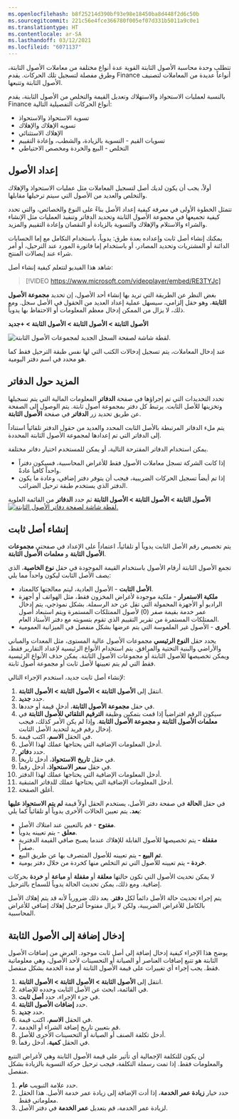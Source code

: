 ```yaml
---
ms.openlocfilehash: b8f25214d390bf93e98e18450ba8d448f2d6c50b
ms.sourcegitcommit: 221c56e4fce366780f005ef07d331b5011a9c0e1
ms.translationtype: HT
ms.contentlocale: ar-SA
ms.lasthandoff: 03/12/2021
ms.locfileid: "6071137"
---
```

تتطلب وحدة محاسبة الأصول الثابتة القوية عدة أنواع مختلفة من معاملات الأصول الثابتة، وطرق مفصلة لتسجيل تلك الحركات. يقدم Finance أنواعاً عديدة من المعاملات لتصنيف الأصول الثابتة وتتبعها.

بالنسبة لعمليات الاستحواذ والاستهلاك وتعديل القيمة والتخلص من الأصول الثابتة، يقدم Finance أنواع الحركات التفصيلية التالية:

-   تسوية الاستحواذ والاستحواذ
-   تسويه الإهلاك والإهلاك
-   الإهلاك الاستثنائي
-   تسويات القيم - التسوية بالزيادة، والشطب، وإعادة التقييم
-   التخلص - البيع والخردة ومخصص الاحتياطي

## <a name="set-up-assets"></a>إعداد الأصول

أولاً، يجب أن يكون لديك أصل لتسجيل المعاملات مثل عمليات الاستحواذ والإهلاك والتخلص والعديد من الأصول التي سيتم ترحيلها مقابلها.

تتمثل الخطوة الأولى في معرفة كيفية إعداد الأصل بناءً على النوع والخصائص، والتي تحدد كيفية تجميعها في مجموعة الأصول الثابتة وتحديد الدفاتر وتنفيذ العمليات مثل الإنشاء والشراء والاستلام والإهلاك والتسوية بالزيادة أو النقصان وإعادة التقييم والمزيد.

يمكنك إنشاء أصل ثابت وإعداده بعدة طرق: يدوياً، باستخدام التكامل مع إما الحسابات الدائنة أو المشتريات وتحديد المصادر، أو باستخدام إما فاتورة المورد عند الترحيل، أو أمر شراء عند إيصالات المنتج.

شاهد هذا الفيديو لتتعلم كيفية إنشاء أصل:


  > [!VIDEO https://www.microsoft.com/videoplayer/embed/RE3TYJc]

بغض النظر عن الطريقة التي تريد بها إنشاء أحد الأصول، إن تحديد **مجموعة الأصول الثابتة**، وهو حقل إلزامي، سيسهل عملية إعداد العديد من الحقول في الأصل سجل. ومع ذلك، لا يزال من الممكن إدخال معظم المعلومات أو الاحتفاظ بها يدوياً.

**الأصول الثابتة > الأصول الثابتة > الأصول الثابتة > +جديد** 

![لقطة شاشة لصفحة السجل الجديد لمجموعات الأصول الثابتة.](../media/fixed-asset-groups.png)

عند إدخال المعاملات، يتم تسجيل إدخالات الكتب التي لها نفس طبقة الترحيل فقط كما هو محدد في اسم دفتر اليومية.

## <a name="more-about-books"></a>المزيد حول الدفاتر

تحدد التحديدات التي تم إجراؤها في صفحة **الدفاتر** المعلومات المالية التي يتم تسجيلها وتخزينها للأصل الثابت. يرتبط كل دفتر بمجموعة أصول ثابتة. يتم الوصول إلى الصفحة عن طريق تحديد زر **الدفاتر** في صفحة **الأصول الثابتة**.

يتم ملء الدفاتر المرتبطة بالأصل الثابت المحدد والعديد من حقول الدفتر تلقائياً استناداً إلى الدفاتر التي تم إعدادها لمجموعة الأصول الثابتة المحددة.

يمكن استخدام الدفاتر المقترحة التالية، أو يمكن للمستخدم اختيار دفاتر مختلفة.

-   إذا كانت الشركة تسجل معاملات الأصول فقط للأغراض المحاسبية، فسيكون دفتراً واحداً كافياً عادةً.
-   إذا تم أيضاً تسجيل الحركات الضريبية، فيجب أن يتوفر دفتر إضافي، وعادة ما يكون الدفتر الذي يستخدم طبقة ترحيل الضرائب.

**الأصول الثابتة > الأصول الثابتة > الأصول الثابتة** ثم حدد **الدفاتر** من القائمة العلوية [ ![لقطة شاشة لصفحة دفاتر الأصول الثابتة.](../media/books1.png) ](../media/books1.png#lightbox)

## <a name="create-a-fixed-asset"></a>إنشاء أصل ثابت

يتم تخصيص رقم الأصل الثابت يدوياً أو تلقائياً، اعتماداً على الإعداد في صفحتي **مجموعات الأصول الثابتة** و **معلمات الأصول الثابتة**.

تجمع الأصول الثابتة أرقام الأصول باستخدام القيمة الموجودة في حقل **نوع الخاصية**، الذي يصف الأصل الثابت ليكون واحداً مما يلي:

-   **الأصل الثابت** - الأصول العادية، ليتم معالجتها كالمعتاد.
-   **ملكية الاستمرار** - ملكية موجودة لأغراض المخزون فقط، مثل الهواتف أو أجهزة الراديو أو الأجهزة المحمولة التي تقل عن حد الرسملة. بشكل نموذجي، يتم إدخال عمر خدمة بقيمة صفر (0) لأصول الممتلكات المستمرة ويتم استبعاد أصول الممتلكات المستمرة من تقرير التقييم الذي تقوم بتسويته مع دفتر الأستاذ العام.
-   **أخرى** - الأصول غير الملموسة التي يتم عرضها بشكل منفصل في الميزانية العمومية.

يحدد حقل **النوع الرئيسي** مجموعات الأصول عالية المستوى، مثل المعدات والمباني والأراضي والبنية التحتية والمرافق. يتم استخدام الأنواع الرئيسية لإعداد التقارير فقط، ويمكن تخصيصها للأصول الثابتة أو مجموعات الأصول الثابتة. يمكن حذف الأنواع الرئيسية فقط التي لم يتم تعيينها لأصل ثابت أو مجموعة أصول ثابتة.

لإنشاء أصل ثابت جديد، استخدم الإجراء التالي:

1.  انتقل إلى **الأصول الثابتة > الأصول الثابتة > الأصول الثابتة**.
2.  حدد **جديد**.
3.  في حقل **مجموعة الأصول الثابتة**، أدخل قيمة أو حددها.
4.  سيكون الرقم افتراضياً إذا قمت بتمكين وظيفة **الترقيم التلقائي للأصول الثابتة** في **معلمات الأصول الثابتة** و **مجموعة الأصول الثابتة**. وإذا لم يكن الأمر كذلك، فيجب إدخال رقم فريد لتحديد الأصل الثابت.
5.  في الحقل **الاسم**، اكتب قيمة‎.
6.  أدخل المعلومات الإضافية التي يحتاجها عملك لهذا الأصل.
7.  حدد **دفاتر**.
8.  في حقل **تاريخ** **الاستحواذ**، أدخل تاريخاً.
9.  في حقل **سعر** **الاستحواذ**، أدخل رقماً.
10. أدخل المعلومات الإضافية التي يحتاجها عملك لهذا الدفتر.
11. أدخل المعلومات الإضافية التي يحتاجها عملك للدفاتر المتبقية.
12. أغلق الصفحة.

في حقل **الحالة** في صفحة دفتر الأصل، يستخدم الحقل أولاً قيمة **لم يتم الاستحواذ عليها بعد.** يتم تعيين الحالات الأخرى يدوياً أو تلقائياً كما يلي:

-   **مفتوح** - قم بالتعيين عند امتلاك الأصل.
-   **معلق** - يتم تعيينه يدوياً.
-   **مقفلة -** يتم تخصيصها للأصول القابلة للإهلاك عندما يصبح صافي القيمة الدفترية صفراً.
-   **تم البيع -** يتم تعيينه للأصول المتصرف بها عن طريق البيع.
-   **خردة -** يتم تعيينه للأصول التي تم التخلص منها كخردة من خلال دفتر يومية.

لا يمكن تحديث الأصول التي تكون حالتها **معلقة** أو **مقفلة** أو **مباعة** أو **خردة** بحركات إضافية. ومع ذلك، يمكن تحديث الحالة يدوياً للسماح بالترحيل.

يتم إجراء تحديث حالة الأصل دائماً لكل **دفتر**. يعد ذلك ضرورياً لأنه قد يتم إهلاك الأصل بالكامل للأغراض الضريبية، ولكن لا يزال مفتوحاً لترحيل إهلاك إضافي للأغراض المحاسبية.

## <a name="enter-an-addition-to-a-fixed-asset"></a>إدخال إضافة إلى الأصول الثابتة

يوضح هذا الإجراء كيفية إدخال إضافة إلى أصل ثابت موجود. الغرض من إضافات الأصول الثابتة هو تتبع إضافات العناصر أو الصيانة أو التحسينات لأحد الأصول، وهي معلوماتية فقط.
يجب إجراء أي تغييرات على قيمة الأصول الثابتة أو مدة الخدمة بشكل منفصل.

1.  انتقل إلى **الأصول الثابتة > الأصول الثابتة > الأصول الثابتة**.
2.  في القائمة، ابحث عن الأصل الثابت وحدده للإضافة.
3.  في جزء الإجراء، حدد **أصل ثابت**.
4.  حدد **إضافات الأصول الثابتة**.
5.  حدد **جديد**.
6.  في الحقل **الاسم**، اكتب قيمة‎.
7.  قم بتعيين تاريخ إضافة الشراء أو الخدمة.
8.  أدخل تكلفة الصنف أو الصيانة أو التحسينات الأخرى للأصل.
9.  في الحقل **كمية**، أدخل رقماً.

لن يكون للتكلفة الإجمالية أي تأثير على قيمة الأصول الثابتة وهي لأغراض التتبع والمعلومات فقط. إذا تمت رسملة التكلفة، فيجب ترحيل حركة التسوية بالزيادة بشكل منفصل.

1.  حدد علامة التبويب **عام**.
2.  حدد خيار **زيادة عمر الخدمة**، إذا أدت الإضافة إلى زيادة عمر خدمة الأصل. هذا الحقل معلوماتي فقط.
3.  لزيادة عمر الخدمة، قم بتعديل **عمر الخدمة** في دفتر الأصل.
